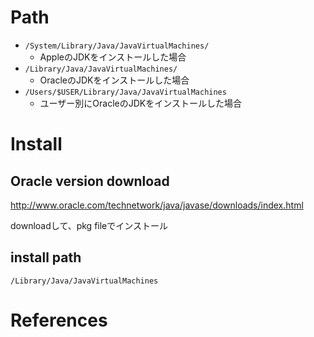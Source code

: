
# Path

+ `/System/Library/Java/JavaVirtualMachines/`
  + AppleのJDKをインストールした場合
+ `/Library/Java/JavaVirtualMachines/`
  + OracleのJDKをインストールした場合
+ `/Users/$USER/Library/Java/JavaVirtualMachines`
  + ユーザー別にOracleのJDKをインストールした場合


# Install

## Oracle version download

<http://www.oracle.com/technetwork/java/javase/downloads/index.html>

downloadして、pkg fileでインストール

## install path


`/Library/Java/JavaVirtualMachines`



# References
